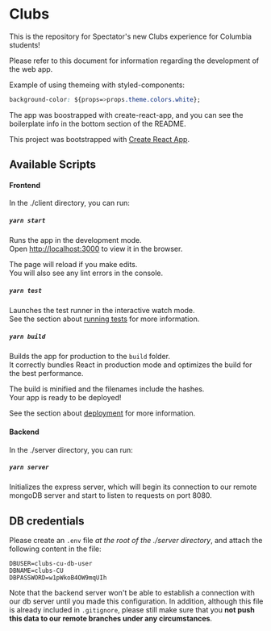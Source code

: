 # Clubs
This is the repository for Spectator's new Clubs experience for Columbia students!

Please refer to this document for information regarding the development of the web app.

Example of using themeing with styled-components:
```css
background-color: ${props=>props.theme.colors.white};
```

The app was boostrapped with create-react-app, and you can see the boilerplate info in the bottom section of the README.

This project was bootstrapped with [Create React App](https://github.com/facebook/create-react-app).

## Available Scripts

#### Frontend

In the ./client directory, you can run:

##### `yarn start`

Runs the app in the development mode.<br />
Open [http://localhost:3000](http://localhost:3000) to view it in the browser.

The page will reload if you make edits.<br />
You will also see any lint errors in the console.

##### `yarn test`

Launches the test runner in the interactive watch mode.<br />
See the section about [running tests](https://facebook.github.io/create-react-app/docs/running-tests) for more information.

##### `yarn build`

Builds the app for production to the `build` folder.<br />
It correctly bundles React in production mode and optimizes the build for the best performance.

The build is minified and the filenames include the hashes.<br />
Your app is ready to be deployed!

See the section about [deployment](https://facebook.github.io/create-react-app/docs/deployment) for more information.

#### Backend 

In the ./server directory, you can run:

##### `yarn server`

Initializes the express server, which will begin its connection to our remote mongoDB server and start to listen to requests on port 8080.

## DB credentials

Please create an `.env` file *at the root of the ./server directory*, and attach the following content in the file:
```
DBUSER=clubs-cu-db-user
DBNAME=clubs-CU
DBPASSWORD=w1pWkoB4OW9mqUIh
```
Note that the backend server won't be able to establish a connection with our db server until you made this configuration. In addition, although this file is already included in `.gitignore`, please still make sure that you **not push this data to our remote branches under any circumstances**.
